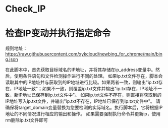# Check_IP
# 检查IP变动并执行指定命令

规则地址：https://raw.githubusercontent.com/xykcloud/newbing_for_chrome/main/bing.json

在此脚本中，首先获取目标域名的IP地址，并将其存储在ip_address变量中。然后，使用条件语句和文件检测操作进行不同的处理。
如果ip.txt文件存在，脚本会读取其中的IP地址并与获取到的IP地址进行比较。如果两者一致，则输出"ip.txt存在，IP地址一致"；如果不一致，则覆盖ip.txt文件并输出"ip.txt存在，IP地址不一致，新IP地址已保存到ip.txt文件中"。
如果ip.txt文件不存在，则直接将获取到的IP地址写入ip.txt文件，并输出"ip.txt不存在，IP地址已保存到ip.txt文件中"。
请确保将target_domain变量替换为您要检测的实际域名。执行脚本后，它将根据IP地址的不同情况进行相应的输出和操作。
如果需要强制执行命令并更新ip，使用rm删除ip.txt文件即可

